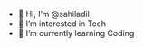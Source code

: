 - 👋 Hi, I’m @sahiladil
- 👀 I’m interested in Tech 
- 🌱 I’m currently learning Coding

<!---
sahiladil/sahiladil is a ✨ special ✨ repository because its `README.md` (this file) appears on your GitHub profile.
You can click the Preview link to take a look at your changes.
--->
